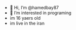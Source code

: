 - 👋 Hi, I’m @hamedbay87
- 👀 I’m interested in programing
- im 16 yaers old
- im live in the iran


<!---
hamedbay87/hamedbay87 is a ✨ special ✨ repository because its `README.md` (this file) appears on your GitHub profile.
You can click the Preview link to take a look at your changes.
--->
